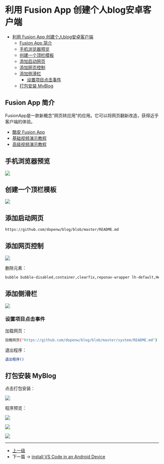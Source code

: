 # 利用 Fusion App 创建个人blog安卓客户端


<!-- @import "[TOC]" {cmd="toc" depthFrom=1 depthTo=6 orderedList=false} -->
<!-- code_chunk_output -->

* [利用 Fusion App 创建个人blog安卓客户端](#利用-fusion-app-创建个人blog安卓客户端)
	* [Fusion App 简介](#fusion-app-简介)
	* [手机浏览器预览](#手机浏览器预览)
	* [创建一个顶栏模板](#创建一个顶栏模板)
	* [添加启动网页](#添加启动网页)
	* [添加网页控制](#添加网页控制)
	* [添加侧滑栏](#添加侧滑栏)
		* [设置项目点击事件](#设置项目点击事件)
	* [打包安装 MyBlog](#打包安装-myblog)

<!-- /code_chunk_output -->


## Fusion App 简介

FusionApp是一款新概念"网页转应用"的应用。它可以将网页翻新改造，获得近乎客户端的体验。

* [酷安 Fusion App ](https://www.coolapk.com/apk/cn.coldsong.fusionapp)
* [基础视频演示教程](https://www.bilibili.com/video/av20964863?share_medium=android&share_source=copy_link&bbid=8E9421B2-19DF-4A7F-9D1C-FF7D9557C7BD44884infoc&ts=1521452507641)
* [高级视频演示教程](https://www.bilibili.com/video/av21276227?share_medium=android&share_source=copy_link&bbid=8E9421B2-19DF-4A7F-9D1C-FF7D9557C7BD44884infoc&ts=1522107475891)


## 手机浏览器预览

![](../images/UseFusionAppCreateBlogApp_201803301358_1.png)

## 创建一个顶栏模板

![](../images/UseFusionAppCreateBlogApp_201803301336_1.png)

## 添加启动网页

```sh
https://github.com/dopenw/blog/blob/master/README.md
```

## 添加网页控制

![](../images/UseFusionAppCreateBlogApp_201803301336_2.png)

删除元素：
```sh
bubble bubble-disabled,container,clearfix,reponav-wrapper lh-default,Header js-details-container Details f4 lh-default,breadcrumb blob-breadcrumb
```

## 添加侧滑栏

![](../images/UseFusionAppCreateBlogApp_201803301339_3.png)

### 设置项目点击事件

加载网页：
```sh
加载网页("https://github.com/dopenw/blog/blob/master/system/README.md")
```

退出程序：
```sh
退出程序()
```

## 打包安装 MyBlog

点击打包安装：

![](../images/UseFusionAppCreateBlogApp_201803301351_3.png)

程序预览：

![](../images/UseFusionAppCreateBlogApp_201803301351_1.png)

![](../images/UseFusionAppCreateBlogApp_201803301351_2.png)

![](../images/UseFusionAppCreateBlogApp_201803301401_1.png)


---
- [上一级](README.md)
- 下一篇 -> [install VS Code in an Android Device](androidRunVsCode.md)
